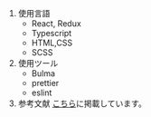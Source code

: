 1. 使用言語
   - React, Redux
   - Typescript
   - HTML,CSS
   - SCSS
1. 使用ツール
   - Bulma
   - prettier
   - eslint
1. 参考文献
   [こちら](https://github.com/kodai01/redux-ts-blog/issues/8)に掲載しています。
